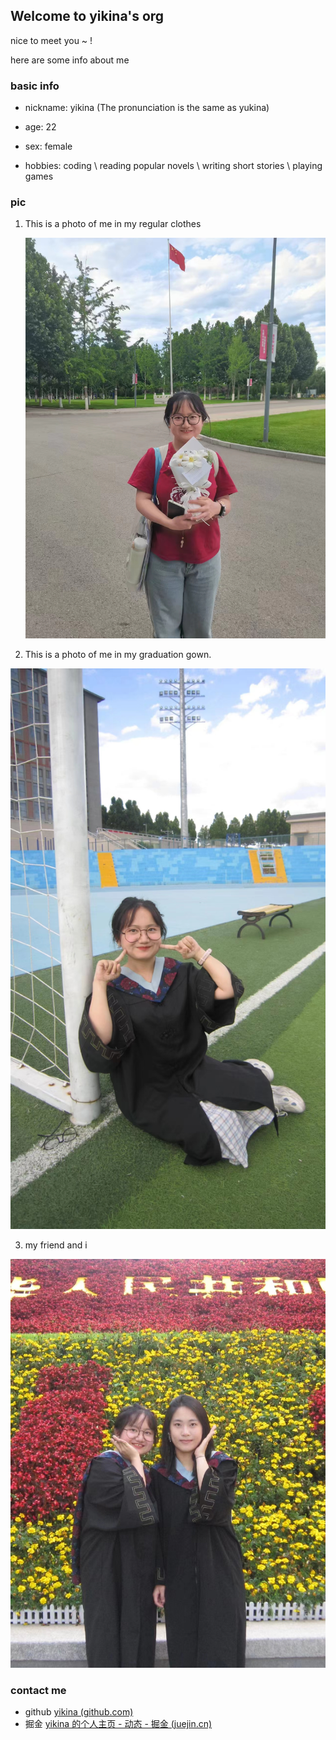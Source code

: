 ## Welcome to yikina's org

nice to meet you ~ !

here are some info about me

### basic info

- nickname: yikina (The pronunciation is the same as yukina)

- age: 22
- sex: female
- hobbies: coding \ reading popular novels \ writing short stories \ playing games

### pic

1. This is a photo of me in my regular clothes

   <img src="assets/me_normal.jpg" alt="me_normal" />

   

2. This is a photo of me in my graduation gown.

<img src="assets/me_graduate.jpg" alt="me_graduate" />

3. my friend and i

<img src="assets/me_graduate_friends.jpg" alt="me_graduate_friends" />

### contact me

- github [yikina (github.com)](https://github.com/yikina)
- 掘金   [yikina 的个人主页 - 动态 - 掘金 (juejin.cn)](https://juejin.cn/user/3837745123305720)